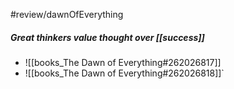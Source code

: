 #review/dawnOfEverything
##### Great thinkers value thought over [[success]]

- ![[books_The Dawn of Everything#262026817]]
 - ![[books_The Dawn of Everything#262026818]]`